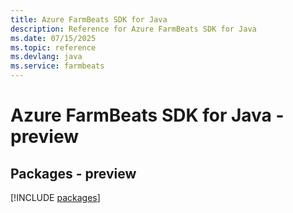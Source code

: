 ```yaml
---
title: Azure FarmBeats SDK for Java
description: Reference for Azure FarmBeats SDK for Java
ms.date: 07/15/2025
ms.topic: reference
ms.devlang: java
ms.service: farmbeats
---
```

# Azure FarmBeats SDK for Java - preview
## Packages - preview
[!INCLUDE [packages](farmbeats-index.md)]